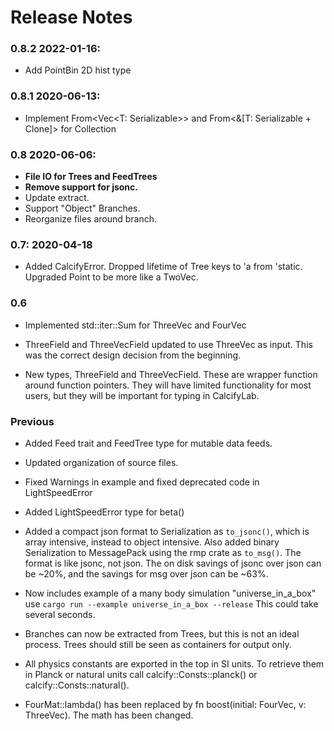 # Release Notes

### 0.8.2 2022-01-16:
* Add PointBin 2D hist type

### 0.8.1 2020-06-13:
* Implement From<Vec<T: Serializable>> and From<&[T: Serializable + Clone]> for Collection

### 0.8 2020-06-06:
* **File IO for Trees and FeedTrees**
* **Remove support for jsonc.**
* Update extract.
* Support "Object" Branches.
* Reorganize files around branch.

### 0.7: 2020-04-18
* Added CalcifyError. Dropped lifetime of Tree keys to 'a from 'static. Upgraded Point to be more like a TwoVec.

### 0.6
* Implemented std::iter::Sum for ThreeVec and FourVec

* ThreeField and ThreeVecField updated to use ThreeVec as input. This was the correct design decision from the beginning.

* New types, ThreeField and ThreeVecField. These are wrapper function around function pointers. They will have limited functionality for most users, but they will be important for typing in CalcifyLab.

### Previous
* Added Feed trait and FeedTree type for mutable data feeds.

* Updated organization of source files.

* Fixed Warnings in example and fixed deprecated code in LightSpeedError

* Added LightSpeedError type for beta()

* Added a compact json format to Serialization as `to_jsonc()`, which is array intensive, instead to object intensive. Also added binary Serialization to MessagePack using the rmp crate as `to_msg()`. The format is like jsonc, not json. The on disk savings of jsonc over json can be ~20%, and the savings for msg over json can be ~63%.

* Now includes example of a many body simulation "universe_in_a_box" use `cargo run --example universe_in_a_box --release` This could take several seconds.

* Branches can now be extracted from Trees, but this is not an ideal process. Trees should still be seen as containers for output only.

* All physics constants are exported in the top in SI units. To retrieve them in Planck or natural units call calcify::Consts::planck() or calcify::Consts::natural().

* FourMat::lambda() has been replaced by fn boost(initial: FourVec, v: ThreeVec). The math has been changed.
